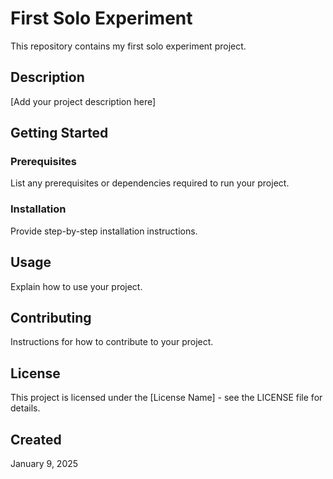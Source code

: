 # First Solo Experiment

This repository contains my first solo experiment project.

## Description

[Add your project description here]

## Getting Started

### Prerequisites

List any prerequisites or dependencies required to run your project.

### Installation

Provide step-by-step installation instructions.

## Usage

Explain how to use your project.

## Contributing

Instructions for how to contribute to your project.

## License

This project is licensed under the [License Name] - see the LICENSE file for details.

## Created

January 9, 2025
